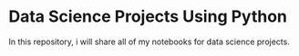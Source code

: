 # Data Science Projects Using Python

In this repository, i will share all of my notebooks for data science projects.
